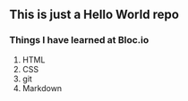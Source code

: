 ## This is just a Hello World repo
### Things I have learned at Bloc.io

1. HTML
2. CSS 
3. git
4. Markdown

